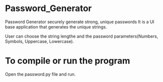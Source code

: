 # Password_Generator
Password Generator securely generate strong, unique passwords
It is a UI base application that generates the unique strings.

User can choose the string lengthe and the password parameters(Numbers, Symbols, Uppercase, Lowercase).
# To compile or run the program 
Open the password.py file and run.
